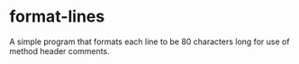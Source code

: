# format-lines
A simple program that formats each line to be 80 characters long for use of method header comments.

